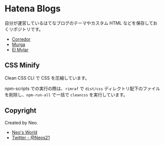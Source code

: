 # Hatena Blogs

自分が運営しているはてなブログのテーマやカスタム HTML などを保存しておくリポジトリです。

- [Corredor](http://neos21.hatenablog.com/)
- [Murga](http://neos21.hatenablog.jp/)
- [El Mylar](http://neos21.hateblo.jp/)


## CSS Minify

Clean CSS CLI で CSS を圧縮しています。

npm-scripts での実行の際は、`rimraf` で `dist/css` ディレクトリ配下のファイルを削除し、`npm-run-all` で一括で `cleancss` を実行しています。


## Copyright

Created by Neo.

- [Neo's World](http://neo.s21.xrea.com/)
- [Twitter - @Neos21](https://twitter.com/Neos21)